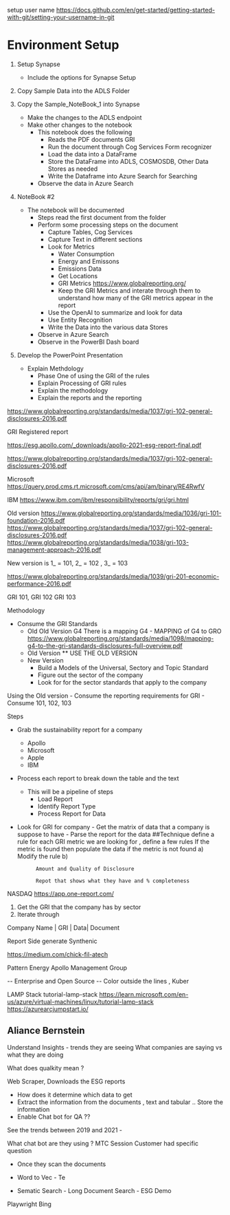 setup user name
https://docs.github.com/en/get-started/getting-started-with-git/setting-your-username-in-git


# Environment Setup

1) Setup Synapse
    - Include the options for Synapse Setup
2) Copy Sample Data into the ADLS Folder
3) Copy the Sample_NoteBook_1 into Synapse
    - Make the changes to the ADLS endpoint
    - Make other changes to the notebook
        - This notebook does the following
            - Reads the PDF documents GRI
            - Run the document through Cog Services Form recognizer
            - Load the data into a DataFrame 
            - Store the DataFrame into ADLS, COSMOSDB, Other Data Stores as needed
            - Write the Dataframe into Azure Search for Searching
        - Observe the data in Azure Search


4) NoteBook #2 
    - The notebook will be documented 
        - Steps read the first document from the folder
        - Perform some processing steps on the document
            - Capture Tables, Cog Services
            - Capture Text in different sections
            - Look for Metrics
                - Water Consumption
                - Energy and Emissons
                - Emissions Data
                - Get Locations
                - GRI Metrics https://www.globalreporting.org/
                - Keep the GRI Metrics and interate through them to understand how many of the GRI metrics appear in the report
            - Use the OpenAI to summarize and look for data
            - Use Entity Recognition
            - Write the Data into the various data Stores
        - Observe in Azure Search
        - Observe in the PowerBI Dash board

5) Develop the PowerPoint Presentation
    - Explain Methdology
        - Phase One of using the GRI of the rules
        - Explain Processing of GRI rules
        - Explain the methodology
        - Explain the reports and the reporting

    
            
https://www.globalreporting.org/standards/media/1037/gri-102-general-disclosures-2016.pdf

GRI Registered report

https://esg.apollo.com/_downloads/apollo-2021-esg-report-final.pdf

https://www.globalreporting.org/standards/media/1037/gri-102-general-disclosures-2016.pdf

Microsoft
https://query.prod.cms.rt.microsoft.com/cms/api/am/binary/RE4RwfV

IBM 
https://www.ibm.com/ibm/responsibility/reports/gri/gri.html

Old version
https://www.globalreporting.org/standards/media/1036/gri-101-foundation-2016.pdf
https://www.globalreporting.org/standards/media/1037/gri-102-general-disclosures-2016.pdf
https://www.globalreporting.org/standards/media/1038/gri-103-management-approach-2016.pdf

New version is 1_ = 101, 2_ = 102 , 3_ = 103

https://www.globalreporting.org/standards/media/1039/gri-201-economic-performance-2016.pdf


GRI 101, GRI 102 GRI 103


Methodology
- Consume the GRI Standards
    - Old Old Version G4 
        There is a mapping
        G4 - MAPPING of G4 to GRO
    https://www.globalreporting.org/standards/media/1098/mapping-g4-to-the-gri-standards-disclosures-full-overview.pdf
    - Old Version
        ** USE THE OLD VERSION
    - New Version
        - Build a Models of the Universal, Sectory and Topic Standard
        - Figure out the sector of the company
        - Look for for the sector standards that apply to the company
   

Using the Old version
    - Consume the reporting requirements for GRI
    - Consume 101, 102, 103

Steps
 - Grab the sustainability report for a company
    - Apollo
    - Microsoft
    - Apple
    - IBM 
- Process each report to break down the table and the text
    - This will be a pipeline of steps
        - Load Report
        - Identify Report Type
        - Process Report for Data
- Look for GRI for company
        - Get the matrix of data that a company is suppose to have
        - Parse the report for the data
    ##Technique define a rule for each GRI metric we are looking for , define a few rules
        If the metric is found then populate the data
        if the metric is not found 
            a) Modify the rule
            b) 

            Amount and Quality of Disclosure

            Repot that shows what they have and % completeness


NASDAQ
https://app.one-report.com/


1) Get the GRI that the company has by sector
2) Iterate through

Company Name | GRI | Data| Document

Report Side generate Synthenic



https://medium.com/chick-fil-atech

Pattern Energy
Apollo Management Group

-- Enterprise and Open Source
-- Color outside the lines , Kuber

LAMP Stack 
tutorial-lamp-stack
https://learn.microsoft.com/en-us/azure/virtual-machines/linux/tutorial-lamp-stack
https://azurearcjumpstart.io/



## Aliance Bernstein
Understand Insights - trends they are seeing
What companies are saying vs what they are doing

What does qualkity mean ?


Web Scraper, Downloads the ESG reports
- How does it determine which data to get
- Extract the information from the documents , text and tabular .. Store the information
- Enable Chat bot for QA ??

See the trends between 2019 and 2021
    - 

What chat bot are they using ?
MTC Session
Customer had specific question
- Once they scan the documents
- Word to Vec - Te

- Sematic Search - Long Document
Search - ESG Demo

Playwright
Bing